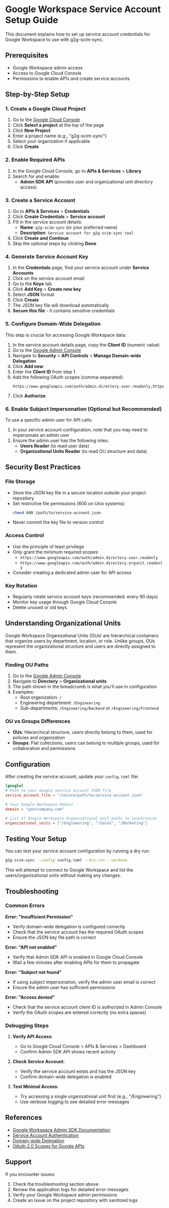 # Google Workspace Service Account Setup Guide

This document explains how to set up service account credentials for Google Workspace to use with g2g-scim-sync.

## Prerequisites

- Google Workspace admin access
- Access to Google Cloud Console
- Permissions to enable APIs and create service accounts

## Step-by-Step Setup

### 1. Create a Google Cloud Project

1. Go to the [Google Cloud Console](https://console.cloud.google.com/)
2. Click **Select a project** at the top of the page
3. Click **New Project**
4. Enter a project name (e.g., "g2g-scim-sync")
5. Select your organization if applicable
6. Click **Create**

### 2. Enable Required APIs

1. In the Google Cloud Console, go to **APIs & Services** > **Library**
2. Search for and enable:
   - **Admin SDK API** (provides user and organizational unit directory access)

### 3. Create a Service Account

1. Go to **APIs & Services** > **Credentials**
2. Click **Create Credentials** > **Service account**
3. Fill in the service account details:
   - **Name**: `g2g-scim-sync` (or your preferred name)
   - **Description**: `Service account for g2g-scim-sync tool`
4. Click **Create and Continue**
5. Skip the optional steps by clicking **Done**

### 4. Generate Service Account Key

1. In the **Credentials** page, find your service account under **Service Accounts**
2. Click on the service account email
3. Go to the **Keys** tab
4. Click **Add Key** > **Create new key**
5. Select **JSON** format
6. Click **Create**
7. The JSON key file will download automatically
8. **Secure this file** - it contains sensitive credentials

### 5. Configure Domain-Wide Delegation

This step is crucial for accessing Google Workspace data:

1. In the service account details page, copy the **Client ID** (numeric value)
2. Go to the [Google Admin Console](https://admin.google.com)
3. Navigate to **Security** > **API Controls** > **Manage Domain-wide Delegation**
4. Click **Add new**
5. Enter the **Client ID** from step 1
6. Add the following OAuth scopes (comma-separated):
   ```
   https://www.googleapis.com/auth/admin.directory.user.readonly,https://www.googleapis.com/auth/admin.directory.orgunit.readonly
   ```
7. Click **Authorize**

### 6. Enable Subject Impersonation (Optional but Recommended)

To use a specific admin user for API calls:

1. In your service account configuration, note that you may need to impersonate an admin user
2. Ensure the admin user has the following roles:
   - **Users Reader** (to read user data)
   - **Organizational Units Reader** (to read OU structure and data)

## Security Best Practices

### File Storage
- Store the JSON key file in a secure location outside your project repository
- Set restrictive file permissions (600 on Unix systems):
  ```bash
  chmod 600 /path/to/service-account.json
  ```
- Never commit the key file to version control

### Access Control
- Use the principle of least privilege
- Only grant the minimum required scopes:
  - `https://www.googleapis.com/auth/admin.directory.user.readonly`
  - `https://www.googleapis.com/auth/admin.directory.orgunit.readonly`
- Consider creating a dedicated admin user for API access

### Key Rotation
- Regularly rotate service account keys (recommended: every 90 days)
- Monitor key usage through Google Cloud Console
- Delete unused or old keys

## Understanding Organizational Units

Google Workspace Organizational Units (OUs) are hierarchical containers that organize users by department, location, or role. Unlike groups, OUs represent the organizational structure and users are directly assigned to them.

### Finding OU Paths

1. Go to the [Google Admin Console](https://admin.google.com)
2. Navigate to **Directory** > **Organizational units**
3. The path shown in the breadcrumb is what you'll use in configuration
4. Examples:
   - Root organization: `/`
   - Engineering department: `/Engineering`
   - Sub-departments: `/Engineering/Backend` or `/Engineering/Frontend`

### OU vs Groups Differences

- **OUs**: Hierarchical structure, users directly belong to them, used for policies and organization
- **Groups**: Flat collections, users can belong to multiple groups, used for collaboration and permissions

## Configuration

After creating the service account, update your `config.toml` file:

```toml
[google]
# Path to your Google service account JSON file
service_account_file = "/secure/path/to/service-account.json"

# Your Google Workspace domain
domain = "yourcompany.com"

# List of Google Workspace Organizational Unit paths to synchronize
organizational_units = ["/Engineering", "/Sales", "/Marketing"]
```

## Testing Your Setup

You can test your service account configuration by running a dry run:

```bash
g2g-scim-sync --config config.toml --dry-run --verbose
```

This will attempt to connect to Google Workspace and list the users/organizational units without making any changes.

## Troubleshooting

### Common Errors

**Error: "Insufficient Permission"**
- Verify domain-wide delegation is configured correctly
- Check that the service account has the required OAuth scopes
- Ensure the JSON key file path is correct

**Error: "API not enabled"**
- Verify that Admin SDK API is enabled in Google Cloud Console
- Wait a few minutes after enabling APIs for them to propagate

**Error: "Subject not found"**
- If using subject impersonation, verify the admin user email is correct
- Ensure the admin user has sufficient permissions

**Error: "Access denied"**
- Check that the service account client ID is authorized in Admin Console
- Verify the OAuth scopes are entered correctly (no extra spaces)

### Debugging Steps

1. **Verify API Access**:
   - Go to Google Cloud Console > APIs & Services > Dashboard
   - Confirm Admin SDK API shows recent activity

2. **Check Service Account**:
   - Verify the service account exists and has the JSON key
   - Confirm domain-wide delegation is enabled

3. **Test Minimal Access**:
   - Try accessing a single organizational unit first (e.g., "/Engineering")
   - Use verbose logging to see detailed error messages

## References

- [Google Workspace Admin SDK Documentation](https://developers.google.com/admin-sdk)
- [Service Account Authentication](https://cloud.google.com/docs/authentication/production)
- [Domain-wide Delegation](https://developers.google.com/identity/protocols/oauth2/service-account#delegatingauthority)
- [OAuth 2.0 Scopes for Google APIs](https://developers.google.com/identity/protocols/oauth2/scopes#admin-sdk)

## Support

If you encounter issues:
1. Check the troubleshooting section above
2. Review the application logs for detailed error messages
3. Verify your Google Workspace admin permissions
4. Create an issue on the project repository with sanitized logs
